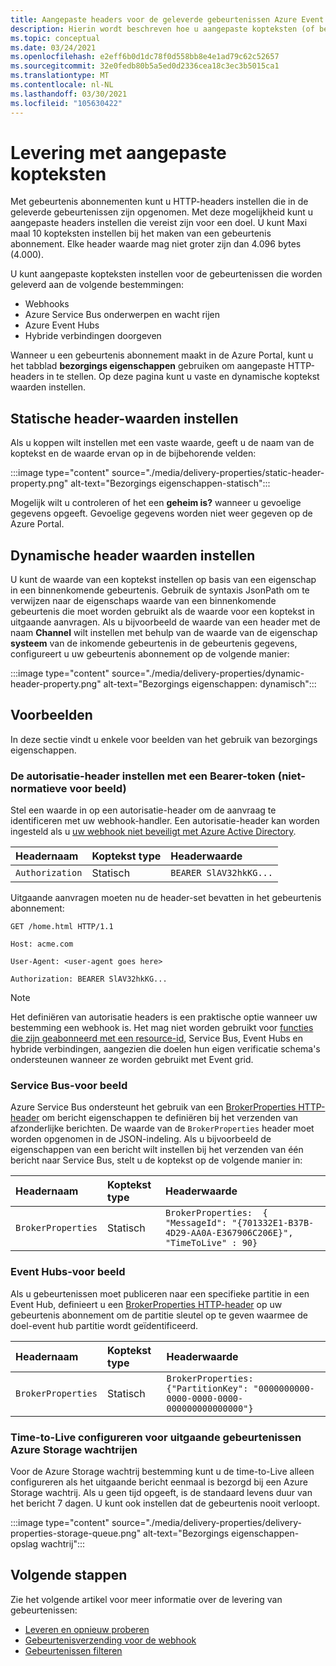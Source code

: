 ```yaml
---
title: Aangepaste headers voor de geleverde gebeurtenissen Azure Event Grid instellen
description: Hierin wordt beschreven hoe u aangepaste kopteksten (of bezorgings eigenschappen) kunt instellen voor de geleverde gebeurtenissen.
ms.topic: conceptual
ms.date: 03/24/2021
ms.openlocfilehash: e2eff6b0d1dc78f0d558bb8e4e1ad79c62c52657
ms.sourcegitcommit: 32e0fedb80b5a5ed0d2336cea18c3ec3b5015ca1
ms.translationtype: MT
ms.contentlocale: nl-NL
ms.lasthandoff: 03/30/2021
ms.locfileid: "105630422"
---
```

# <a name="delivery-with-custom-headers"></a>Levering met aangepaste kopteksten
Met gebeurtenis abonnementen kunt u HTTP-headers instellen die in de geleverde gebeurtenissen zijn opgenomen. Met deze mogelijkheid kunt u aangepaste headers instellen die vereist zijn voor een doel. U kunt Maxi maal 10 kopteksten instellen bij het maken van een gebeurtenis abonnement. Elke header waarde mag niet groter zijn dan 4.096 bytes (4.000).

U kunt aangepaste kopteksten instellen voor de gebeurtenissen die worden geleverd aan de volgende bestemmingen:

- Webhooks
- Azure Service Bus onderwerpen en wacht rijen
- Azure Event Hubs
- Hybride verbindingen doorgeven

Wanneer u een gebeurtenis abonnement maakt in de Azure Portal, kunt u het tabblad **bezorgings eigenschappen** gebruiken om aangepaste HTTP-headers in te stellen. Op deze pagina kunt u vaste en dynamische koptekst waarden instellen.

## <a name="setting-static-header-values"></a>Statische header-waarden instellen
Als u koppen wilt instellen met een vaste waarde, geeft u de naam van de koptekst en de waarde ervan op in de bijbehorende velden:

:::image type="content" source="./media/delivery-properties/static-header-property.png" alt-text="Bezorgings eigenschappen-statisch":::

Mogelijk wilt u controleren of het een **geheim is?** wanneer u gevoelige gegevens opgeeft. Gevoelige gegevens worden niet weer gegeven op de Azure Portal. 

## <a name="setting-dynamic-header-values"></a>Dynamische header waarden instellen
U kunt de waarde van een koptekst instellen op basis van een eigenschap in een binnenkomende gebeurtenis. Gebruik de syntaxis JsonPath om te verwijzen naar de eigenschaps waarde van een binnenkomende gebeurtenis die moet worden gebruikt als de waarde voor een koptekst in uitgaande aanvragen. Als u bijvoorbeeld de waarde van een header met de naam **Channel** wilt instellen met behulp van de waarde van de eigenschap **systeem** van de inkomende gebeurtenis in de gebeurtenis gegevens, configureert u uw gebeurtenis abonnement op de volgende manier:

:::image type="content" source="./media/delivery-properties/dynamic-header-property.png" alt-text="Bezorgings eigenschappen: dynamisch":::

## <a name="examples"></a>Voorbeelden
In deze sectie vindt u enkele voor beelden van het gebruik van bezorgings eigenschappen.

### <a name="setting-the-authorization-header-with-a-bearer-token-non-normative-example"></a>De autorisatie-header instellen met een Bearer-token (niet-normatieve voor beeld)

Stel een waarde in op een autorisatie-header om de aanvraag te identificeren met uw webhook-handler. Een autorisatie-header kan worden ingesteld als u [uw webhook niet beveiligt met Azure Active Directory](secure-webhook-delivery.md).

| Headernaam   | Koptekst type | Headerwaarde |
| :--           | :--         | :--            |
|`Authorization` | Statisch | `BEARER SlAV32hkKG...`|

Uitgaande aanvragen moeten nu de header-set bevatten in het gebeurtenis abonnement:

```console
GET /home.html HTTP/1.1

Host: acme.com

User-Agent: <user-agent goes here>

Authorization: BEARER SlAV32hkKG...
```

> [!NOTE]
> Het definiëren van autorisatie headers is een praktische optie wanneer uw bestemming een webhook is. Het mag niet worden gebruikt voor [functies die zijn geabonneerd met een resource-id](/rest/api/eventgrid/eventsubscriptions/createorupdate#azurefunctioneventsubscriptiondestination), Service Bus, Event Hubs en hybride verbindingen, aangezien die doelen hun eigen verificatie schema's ondersteunen wanneer ze worden gebruikt met Event grid.

### <a name="service-bus-example"></a>Service Bus-voor beeld
Azure Service Bus ondersteunt het gebruik van een [BrokerProperties HTTP-header](/rest/api/servicebus/message-headers-and-properties#message-headers) om bericht eigenschappen te definiëren bij het verzenden van afzonderlijke berichten. De waarde van de `BrokerProperties` header moet worden opgenomen in de JSON-indeling. Als u bijvoorbeeld de eigenschappen van een bericht wilt instellen bij het verzenden van één bericht naar Service Bus, stelt u de koptekst op de volgende manier in:

| Headernaam | Koptekst type | Headerwaarde |
| :-- | :-- | :-- |
|`BrokerProperties` | Statisch     | `BrokerProperties:  { "MessageId": "{701332E1-B37B-4D29-AA0A-E367906C206E}", "TimeToLive" : 90}` |


### <a name="event-hubs-example"></a>Event Hubs-voor beeld

Als u gebeurtenissen moet publiceren naar een specifieke partitie in een Event Hub, definieert u een [BrokerProperties HTTP-header](/rest/api/eventhub/event-hubs-runtime-rest#common-headers) op uw gebeurtenis abonnement om de partitie sleutel op te geven waarmee de doel-event hub partitie wordt geïdentificeerd.

| Headernaam | Koptekst type | Headerwaarde                                  |
| :-- | :-- | :-- |
|`BrokerProperties` | Statisch | `BrokerProperties: {"PartitionKey": "0000000000-0000-0000-0000-000000000000000"}`  |


### <a name="configure-time-to-live-on-outgoing-events-to-azure-storage-queues"></a>Time-to-Live configureren voor uitgaande gebeurtenissen Azure Storage wachtrijen
Voor de Azure Storage wachtrij bestemming kunt u de time-to-Live alleen configureren als het uitgaande bericht eenmaal is bezorgd bij een Azure Storage wachtrij. Als u geen tijd opgeeft, is de standaard levens duur van het bericht 7 dagen. U kunt ook instellen dat de gebeurtenis nooit verloopt.

:::image type="content" source="./media/delivery-properties/delivery-properties-storage-queue.png" alt-text="Bezorgings eigenschappen-opslag wachtrij":::

## <a name="next-steps"></a>Volgende stappen
Zie het volgende artikel voor meer informatie over de levering van gebeurtenissen:

- [Leveren en opnieuw proberen](delivery-and-retry.md)
- [Gebeurtenisverzending voor de webhook](webhook-event-delivery.md)
- [Gebeurtenissen filteren](event-filtering.md)

